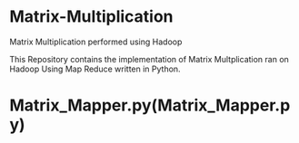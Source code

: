 # Matrix-Multiplication
Matrix Multiplication performed using Hadoop

This Repository contains the implementation of Matrix Multplication ran on Hadoop Using Map Reduce written in Python.

# Matrix_Mapper.py(Matrix_Mapper.py)
